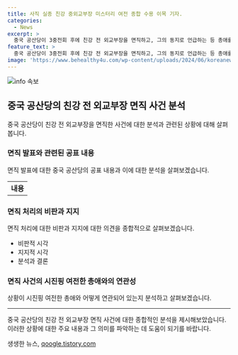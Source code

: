 ```yaml
---
title: 사직 실종 친강 중외교부장 미스터리 여전 종합 수용 이목 기자.
categories:
  - News
excerpt: >
  중국 공산당이 3중전회 후에 친강 전 외교부장을 면직하고, 그의 동지로 언급하는 등 총애를 보이며 이를 논의하는 중. 이에 대한 분석에서는 친강의 처벌이 없다는 것을 강조하며, 그의 문제가 개인적인 것으로 다뤄지고 있음을 볼 수 있다고 한다. 이는 친강이 여전히 공산당 당적을 유지하고 있다는 것을 시사하는 것이라고 밝혔다. 하지만, 친강을 아끼는 시진핑 국가주석의 영향으로 인해 문제를 덮고 넘어간다는 의견도 있다.
feature_text: >
  중국 공산당이 3중전회 후에 친강 전 외교부장을 면직하고, 그의 동지로 언급하는 등 총애를 보이며 이를 논의하는 중. 이에 대한 분석에서는 친강의 처벌이 없다는 것을 강조하며, 그의 문제가 개인적인 것으로 다뤄지고 있음을 볼 수 있다고 한다. 이는 친강이 여전히 공산당 당적을 유지하고 있다는 것을 시사하는 것이라고 밝혔다. 하지만, 친강을 아끼는 시진핑 국가주석의 영향으로 인해 문제를 덮고 넘어간다는 의견도 있다.
image: 'https://www.behealthy4u.com/wp-content/uploads/2024/06/koreanews.jpg'
---
```


<p><img src="https://www.behealthy4u.com/wp-content/uploads/2024/06/koreanews.jpg" alt="info 속보" /></p>

<h2 data-ke-size="size26">중국 공산당의 친강 전 외교부장 면직 사건 분석</h2>

<p data-ke-size="size16">중국 공산당이 친강 전 외교부장을 면직한 사건에 대한 분석과 관련된 상황에 대해 살펴봅니다.</p>

<h3>면직 발표와 관련된 공표 내용</h3>

<p data-ke-size="size16">면직 발표에 대한 중국 공산당의 공표 내용과 이에 대한 분석을 살펴보겠습니다.</p>

<table>
  <tr>
    <td style="text-align: center; height: 17px;"><b>내용</b></td>
  </tr>
</table>

<h3>면직 처리의 비판과 지지</h3>

<p data-ke-size="size16">면직 처리에 대한 비판과 지지에 대한 의견을 종합적으로 살펴보겠습니다.</p>

<ul>
  <li>비판적 시각</li>
  <li>지지적 시각</li>
  <li>분석과 결론</li>
</ul>

<h3>면직 사건의 시진핑 여전한 총애와의 연관성</h3>

<p data-ke-size="size16">상황이 시진핑 여전한 총애와 어떻게 연관되어 있는지 분석하고 살펴보겠습니다.</p>

<hr>

<p data-ke-size="size16">중국 공산당의 친강 전 외교부장 면직 사건에 대한 종합적인 분석을 제시해보았습니다. 이러한 상황에 대한 주요 내용과 그 의미를 파악하는 데 도움이 되기를 바랍니다.</p>
생생한 뉴스, <a href="https://qoogle.tistory.com" rel="dofollow">qoogle.tistory.com</a>



